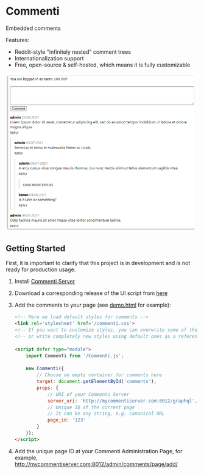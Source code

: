 # Commenti

Embedded comments

Features:

- Reddit-style "infinitely nested" comment trees
- Internationalization support
- Free, open-source & self-hosted, which means it is fully customizable

![Screenshot](https://github.com/sprkweb/commenti/blob/master/screenshot.png?raw=true)

## Getting Started

First, it is important to clarify that this project is in development and is not ready for production usage.

1. Install [Commenti Server](https://github.com/sprkweb/commenti_server)
2. Download a corresponding release of the UI script from [here](https://github.com/sprkweb/commenti/releases)
3. Add the comments to your page (see [demo.html](https://github.com/sprkweb/commenti/blob/master/public/demo.html) for example):

    ```html
    <!-- Here we load default styles for comments -->
    <link rel='stylesheet' href='/commenti.css'>
    <!-- If you want to customize styles, you can overwrite some of them here -->
    <!-- or write completely new styles using default ones as a reference -->

    <script defer type="module">
        import Commenti from '/Commenti.js';

        new Commenti({
            // Choose an empty container for comments here
            target: document.getElementById('comments'),
            props: {
                // URI of your Commenti Server
                server_uri: 'http://mycommentiserver.com:8012/graphql',
                // Unique ID of the current page
                // It can be any string, e.g. canonical URL
                page_id: '123'
            }
        });
    </script>
    ```

4. Add the unique page ID at your Commenti Administration Page, for example, <http://mycommentiserver.com:8012/admin/comments/page/add/>
